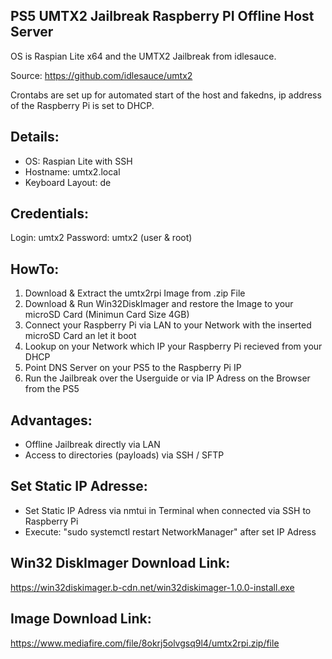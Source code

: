 PS5 UMTX2 Jailbreak Raspberry PI Offline Host Server
----------------------------------------------------

OS is Raspian Lite x64 and the UMTX2 Jailbreak from idlesauce.

Source: https://github.com/idlesauce/umtx2 

Crontabs are set up for automated start of the host and fakedns, ip address of the Raspberry Pi is set to DHCP.

Details:
--------
- OS: Raspian Lite with SSH
- Hostname: umtx2.local
- Keyboard Layout: de

Credentials:
------------
Login: umtx2 
Password: umtx2 (user & root)

HowTo:
------
1. Download & Extract the umtx2rpi Image from .zip File
2. Download & Run Win32DiskImager and restore the Image to your microSD Card (Minimun Card Size 4GB)
3. Connect your Raspberry Pi via LAN to your Network with the inserted microSD Card an let it boot
4. Lookup on your Network which IP your Raspberry Pi recieved from your DHCP
5. Point DNS Server on your PS5 to the Raspberry Pi IP
6. Run the Jailbreak over the Userguide or via IP Adress on the Browser from the PS5

Advantages:
-----------
- Offline Jailbreak directly via LAN 
- Access to directories (payloads) via SSH / SFTP

Set Static IP Adresse:
----------------------
- Set Static IP Adress via nmtui in Terminal when connected via SSH to Raspberry Pi
- Execute: "sudo systemctl restart NetworkManager" after set IP Adress

Win32 DiskImager Download Link:
-------------------------------
https://win32diskimager.b-cdn.net/win32diskimager-1.0.0-install.exe

Image Download Link:
--------------------
https://www.mediafire.com/file/8okrj5olvgsq9l4/umtx2rpi.zip/file
